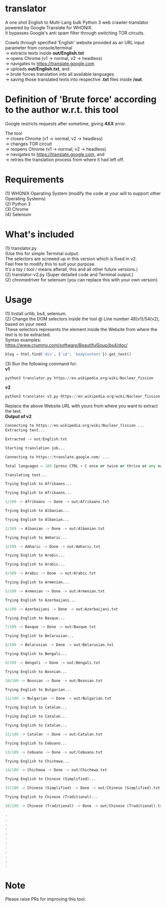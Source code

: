 # translator
A one shot English to Multi-Lang bulk Python 3 web crawler-translator powered by Google Translate for WHONIX.  
It bypasses Google's anti spam filter through switching TOR circuits.  

Crawls through specified 'English' website provided as an URL input parameter from console/terminal  
-> extracts texts inside **out/English.txt**  
-> opens Chrome (v1 -> normal, v2 -> headless)  
-> navigates to https://translate.google.com  
-> uploads **out/English.txt**, and  
-> brute forces translation into all available languages  
-> saving those translated texts into respective **.txt** files inside **/out**.
# Definition of 'Brute force' according to the author w.r.t. this tool
Google restricts requests after sometime, giving **4XX** error.  

The tool  
-> closes Chrome (v1 -> normal, v2 -> headless)  
-> changes TOR circuit  
-> reopens Chrome (v1 -> normal, v2 -> headless)  
-> navigates to https://translate.google.com, and  
-> retries the translation process from where it had left off.
# Requirements
(1) WHONIX Operating System (modify the code at your will to support other Operating Systems)  
(2) Python 3  
(3) Chrome  
(4) Selenium
# What's included
(1) translator.py  
(Use this for simple Terminal output.  
The selectors are screwed up in this version which is fixed in v2.  
Feel free to modify this to suit your purpose.  
It's a toy / tool / means afterall, this and all other future versions.)  
(2) translator-v2.py (Super detailed code and Terminal output.)  
(2) chromedriver for selenium (you can replace this with your own version)
# Usage
(1) Install urllib, bs4, selenium.  
(2) Change the DOM selectors inside the tool @ Line number 48(v1)/54(v2), based on your need.  
These selectors represents the element inside the Website from where the text is to be extracted.  
Syntax examples: https://www.crummy.com/software/BeautifulSoup/bs4/doc/
```python
blog = html.find('div', {'id': 'bodyContent'}).get_text()
```
(3) Run the following command for:  
**v1**
```python
python3 translator.py https://en.wikipedia.org/wiki/Nuclear_fission
```
**v2**
```python
python3 translator-v2.py https://en.wikipedia.org/wiki/Nuclear_fission
```
Replace the above Website URL with yours from where you want to extract the text.  
**Output of v2**
```python
Connecting to https://en.wikipedia.org/wiki/Nuclear_fission ...
Extracting text...

Extracted -> out/English.txt

Starting translation job...

Connecting to https://translate.google.com/ ...

Total languages = 109 [press CTRL + C once or twice or thrice or any number of times you like to press to quit anytime]

Translating text...

Trying English to Afrikaans...

Trying English to Afrikaans...

1/109 -> Afrikaans -> Done -> out/Afrikaans.txt

Trying English to Albanian...

Trying English to Albanian...

2/109 -> Albanian -> Done -> out/Albanian.txt

Trying English to Amharic...

3/109 -> Amharic -> Done -> out/Amharic.txt

Trying English to Arabic...

Trying English to Arabic...

4/109 -> Arabic -> Done -> out/Arabic.txt

Trying English to Armenian...

5/109 -> Armenian -> Done -> out/Armenian.txt

Trying English to Azerbaijani...

6/109 -> Azerbaijani -> Done -> out/Azerbaijani.txt

Trying English to Basque...

7/109 -> Basque -> Done -> out/Basque.txt

Trying English to Belarusian...

8/109 -> Belarusian -> Done -> out/Belarusian.txt

Trying English to Bengali...

9/109 -> Bengali -> Done -> out/Bengali.txt

Trying English to Bosnian...

10/109 -> Bosnian -> Done -> out/Bosnian.txt

Trying English to Bulgarian...

11/109 -> Bulgarian -> Done -> out/Bulgarian.txt

Trying English to Catalan...

Trying English to Catalan...

Trying English to Catalan...

12/109 -> Catalan -> Done -> out/Catalan.txt

Trying English to Cebuano...

13/109 -> Cebuano -> Done -> out/Cebuano.txt

Trying English to Chichewa...

14/109 -> Chichewa -> Done -> out/Chichewa.txt

Trying English to Chinese (Simplified)...

15/109 -> Chinese (Simplified) -> Done -> out/Chinese (Simplified).txt

Trying English to Chinese (Traditional)...

16/109 -> Chinese (Traditional) -> Done -> out/Chinese (Traditional).txt

.
.
.
.
.
.
.
.
.
.
.
.
```
# Note
Please raise PRs for improving this tool.
